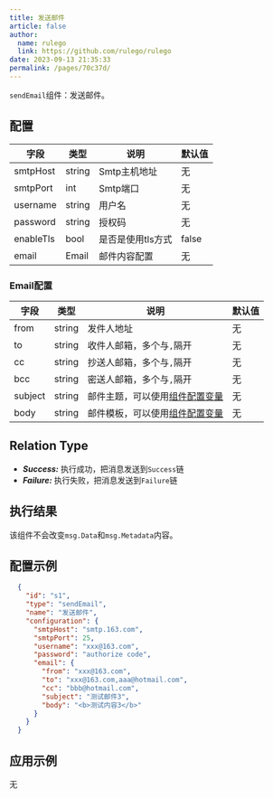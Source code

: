 ```yaml
---
title: 发送邮件
article: false
author: 
  name: rulego
  link: https://github.com/rulego/rulego
date: 2023-09-13 21:35:33
permalink: /pages/70c37d/
---
```


`sendEmail`组件：发送邮件。

## 配置

| 字段        | 类型   | 说明       | 默认值   |
|-----------|------|----------|-------|
| smtpHost  | string | Smtp主机地址 | 无     |
| smtpPort  | int  | Smtp端口   | 无     |
| username  | string | 用户名   | 无     |
| password  | string | 授权码      | 无     |
| enableTls | bool | 是否是使用tls方式   | false |
| email     | Email | 邮件内容配置   | 无     |

### Email配置

| 字段      | 类型   | 说明             | 默认值 |
|---------|------|----------------|-----|
| from    | string | 发件人地址            | 无   |
| to      | string  | 收件人邮箱，多个与`,`隔开 | 无   |
| cc      | string | 抄送人邮箱，多个与`,`隔开            | 无   |
| bcc     | string | 密送人邮箱，多个与`,`隔开            | 无   |
| subject | string | 邮件主题，可以使用[组件配置变量](/pages/baa05c/)    | 无   |
| body    | string | 邮件模板，可以使用[组件配置变量](/pages/baa05c/)         | 无   |

## Relation Type

- ***Success:*** 执行成功，把消息发送到`Success`链
- ***Failure:*** 执行失败，把消息发送到`Failure`链

## 执行结果

该组件不会改变`msg.Data`和`msg.Metadata`内容。

## 配置示例

```json
  {
    "id": "s1",
    "type": "sendEmail",
    "name": "发送邮件",
    "configuration": {
      "smtpHost": "smtp.163.com",
      "smtpPort": 25,
      "username": "xxx@163.com",
      "password": "authorize code",
      "email": {
        "from": "xxx@163.com",
        "to": "xxx@163.com,aaa@hotmail.com",
        "cc": "bbb@hotmail.com",
        "subject": "测试邮件3",
        "body": "<b>测试内容3</b>"
      }
    }
  }
```

## 应用示例

无